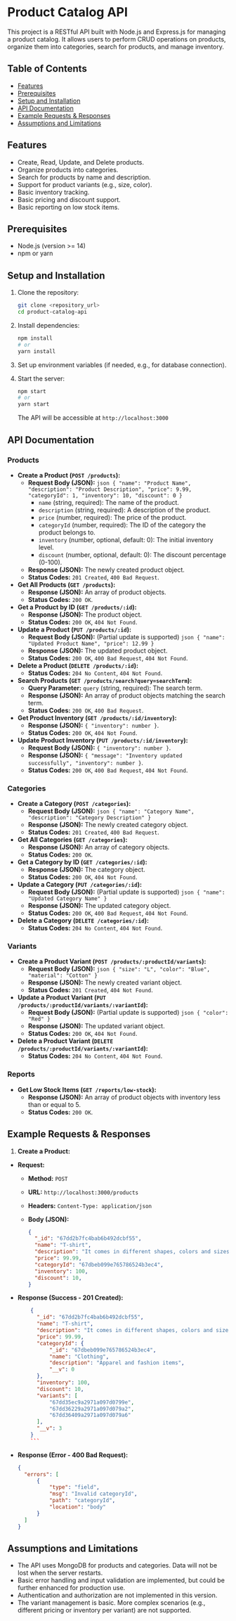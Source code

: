 # Product Catalog API

This project is a RESTful API built with Node.js and Express.js for managing a product catalog. It allows users to perform CRUD operations on products, organize them into categories, search for products, and manage inventory.

## Table of Contents

- [Features](#features)
- [Prerequisites](#prerequisites)
- [Setup and Installation](#setup-and-installation)
- [API Documentation](#api-documentation)
- [Example Requests & Responses](#example-requests--responses)
- [Assumptions and Limitations](#assumptions-and-limitations)

## Features

- Create, Read, Update, and Delete products.
- Organize products into categories.
- Search for products by name and description.
- Support for product variants (e.g., size, color).
- Basic inventory tracking.
- Basic pricing and discount support.
- Basic reporting on low stock items.

## Prerequisites

- Node.js (version >= 14)
- npm or yarn

## Setup and Installation

1. Clone the repository:

    ```bash
    git clone <repository_url>
    cd product-catalog-api
    ```

2. Install dependencies:

    ```bash
    npm install
    # or
    yarn install
    ```

3. Set up environment variables (if needed, e.g., for database connection).
4. Start the server:

    ```bash
    npm start
    # or
    yarn start
    ```

    The API will be accessible at `http://localhost:3000`

## API Documentation

### Products

- **Create a Product (`POST /products`):**
  - **Request Body (JSON):**
        ```json
        {
            "name": "Product Name",
            "description": "Product Description",
            "price": 9.99,
            "categoryId": 1,
            "inventory": 10,
            "discount": 0
        }
        ```
    - `name` (string, required): The name of the product.
    - `description` (string, required): A description of the product.
    - `price` (number, required): The price of the product.
    - `categoryId` (number, required): The ID of the category the product belongs to.
    - `inventory` (number, optional, default: 0): The initial inventory level.
    - `discount` (number, optional, default: 0): The discount percentage (0-100).
  - **Response (JSON):** The newly created product object.
  - **Status Codes:** `201 Created`, `400 Bad Request`.
- **Get All Products (`GET /products`):**
  - **Response (JSON):** An array of product objects.
  - **Status Codes:** `200 OK`.
- **Get a Product by ID (`GET /products/:id`):**
  - **Response (JSON):** The product object.
  - **Status Codes:** `200 OK`, `404 Not Found`.
- **Update a Product (`PUT /products/:id`):**
  - **Request Body (JSON):** (Partial update is supported)
        ```json
        {
            "name": "Updated Product Name",
            "price": 12.99
        }
        ```
  - **Response (JSON):** The updated product object.
  - **Status Codes:** `200 OK`, `400 Bad Request`, `404 Not Found`.
- **Delete a Product (`DELETE /products/:id`):**
  - **Status Codes:** `204 No Content`, `404 Not Found`.
- **Search Products (`GET /products/search?query=searchTerm`):**
  - **Query Parameter:** `query` (string, required): The search term.
  - **Response (JSON):** An array of product objects matching the search term.
  - **Status Codes:** `200 OK`, `400 Bad Request`.
- **Get Product Inventory (`GET /products/:id/inventory`):**
  - **Response (JSON):** `{ "inventory": number }`.
  - **Status Codes:** `200 OK`, `404 Not Found`.
- **Update Product Inventory (`PUT /products/:id/inventory`):**
  - **Request Body (JSON):** `{ "inventory": number }`.
  - **Response (JSON):** `{ "message": "Inventory updated successfully", "inventory": number }`.
  - **Status Codes:** `200 OK`, `400 Bad Request`, `404 Not Found`.

### Categories

- **Create a Category (`POST /categories`):**
  - **Request Body (JSON):**
        ```json
        {
            "name": "Category Name",
            "description": "Category Description"
        }
        ```
  - **Response (JSON):** The newly created category object.
  - **Status Codes:** `201 Created`, `400 Bad Request`.
- **Get All Categories (`GET /categories`):**
  - **Response (JSON):** An array of category objects.
  - **Status Codes:** `200 OK`.
- **Get a Category by ID (`GET /categories/:id`):**
  - **Response (JSON):** The category object.
  - **Status Codes:** `200 OK`, `404 Not Found`.
- **Update a Category (`PUT /categories/:id`):**
  - **Request Body (JSON):** (Partial update is supported)
        ```json
        {
            "name": "Updated Category Name"
        }
        ```
  - **Response (JSON):** The updated category object.
  - **Status Codes:** `200 OK`, `400 Bad Request`, `404 Not Found`.
- **Delete a Category (`DELETE /categories/:id`):**
  - **Status Codes:** `204 No Content`, `404 Not Found`.

### Variants

- **Create a Product Variant (`POST /products/:productId/variants`):**
  - **Request Body (JSON):**
        ```json
        {
            "size": "L",
            "color": "Blue",
            "material": "Cotton"
        }
        ```
  - **Response (JSON):** The newly created variant object.
  - **Status Codes:** `201 Created`, `404 Not Found`.
- **Update a Product Variant (`PUT /products/:productId/variants/:variantId`):**
  - **Request Body (JSON):** (Partial update is supported)
        ```json
        {
            "color": "Red"
        }
        ```
  - **Response (JSON):** The updated variant object.
  - **Status Codes:** `200 OK`, `404 Not Found`.
- **Delete a Product Variant (`DELETE /products/:productId/variants/:variantId`):**
  - **Status Codes:** `204 No Content`, `404 Not Found`.

### Reports

- **Get Low Stock Items (`GET /reports/low-stock`):**
  - **Response (JSON):** An array of product objects with inventory less than or equal to 5.
  - **Status Codes:** `200 OK`.

## Example Requests & Responses

1. **Create a Product:**

- **Request:**
  - **Method:** `POST`
  - **URL:** `http://localhost:3000/products`
  - **Headers:** `Content-Type: application/json`
  - **Body (JSON):**

      ```json
      {
        "_id": "67dd2b7fc4bab6b492dcbf55",
        "name": "T-shirt",
        "description": "It comes in different shapes, colors and sizes. It also is for both male and female.",
        "price": 99.99,
        "categoryId": "67dbeb099e765786524b3ec4",
        "inventory": 100,
        "discount": 10,
      }
      ```

- **Response (Success - 201 Created):**

  ```json
      {
        "_id": "67dd2b7fc4bab6b492dcbf55",
        "name": "T-shirt",
        "description": "It comes in different shapes, colors and sizes. It also is for both male and female.",
        "price": 99.99,
        "categoryId": {
            "_id": "67dbeb099e765786524b3ec4",
            "name": "Clothing",
            "description": "Apparel and fashion items",
            "__v": 0
        },
        "inventory": 100,
        "discount": 10,
        "variants": [
            "67dd35ec9a2971a097d0799e",
            "67dd36229a2971a097d079a2",
            "67dd36409a2971a097d079a6"
        ],
        "__v": 3
      }
      ```

- **Response (Error - 400 Bad Request):**

  ```json
  {
    "errors": [
        {
            "type": "field",
            "msg": "Invalid categoryId",
            "path": "categoryId",
            "location": "body"
        }
    ]
  }
  ```

## Assumptions and Limitations

- The API uses MongoDB for products and categories. Data will not be lost when the server restarts.
- Basic error handling and input validation are implemented, but could be further enhanced for production use.
- Authentication and authorization are not implemented in this version.
- The variant management is basic. More complex scenarios (e.g., different pricing or inventory per variant) are not supported.
